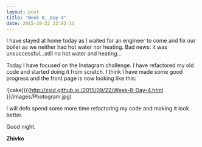 ```yaml
---
layout: post
title: "Week 8, Day 4"
date: 2015-10-22 22:02:11
---
```

I have stayed at home today as I waited for an engineer to come and fix our boiler as we neither had hot water nor heating. Bad news: it was unsuccessful...still no hot water and heating...

Today I have focused on the Instagram challenge. I have refactored my old code and started doing it from scratch. I think I have made some good progress and the front page is now looking like this:

![cake]({{http://zsid.github.io./2015/09/22/Week-8-Day-4.html }}/images/Photogram.jpg)

I will defo spend some more time refactoring my code and making it look better.

Good night.

__Zhivko__
